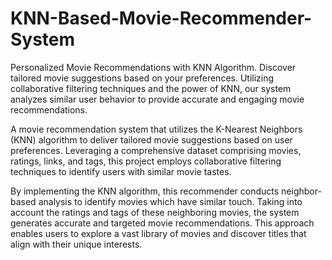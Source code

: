 # KNN-Based-Movie-Recommender-System
Personalized Movie Recommendations with KNN Algorithm. Discover tailored movie suggestions based on your preferences. Utilizing collaborative filtering techniques and the power of KNN, our system analyzes similar user behavior to provide accurate and engaging movie recommendations.

A movie recommendation system that utilizes the K-Nearest Neighbors (KNN) algorithm to deliver tailored movie suggestions based on user preferences. Leveraging a comprehensive dataset comprising movies, ratings, links, and tags, this project employs collaborative filtering techniques to identify users with similar movie tastes.

By implementing the KNN algorithm, this recommender conducts neighbor-based analysis to identify movies which have similar touch. Taking into account the ratings and tags of these neighboring movies, the system generates accurate and targeted movie recommendations. This approach enables users to explore a vast library of movies and discover titles that align with their unique interests.
